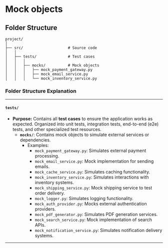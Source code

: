 # Mock objects

## Folder Structure

```
project/
│
├── src/                    # Source code
│   │
│   ├── tests/              # Test cases
│   │   │
│   │   ├── mocks/          # Mock objects
│   │   │   ├── mock_payment_gateway.py
│   │   │   ├── mock_email_service.py
│   │   │   └── mock_inventory_service.py

```


### **Folder Structure Explanation**

* * *

#### **`tests/`**

- **Purpose:** Contains all **test cases** to ensure the application works as expected. Organized into unit tests, integration tests, end-to-end (e2e) tests, and other specialized test resources.
    - **`mocks/`**: Contains mock objects to simulate external services or dependencies.
        - Examples:
            - `mock_payment_gateway.py`: Simulates external payment processing.
            - `mock_email_service.py`: Mock implementation for sending emails.
            - `mock_cache_service.py`: Simulates caching functionality.
            - `mock_inventory_service.py`: Simulates interactions with inventory systems.
            - `mock_shipping_service.py`: Mock shipping service to test order delivery.
            - `mock_logger.py`: Simulates logging functionality.
            - `mock_auth_provider.py`: Mocks external authentication providers.
            - `mock_pdf_generator.py`: Simulates PDF generation services.
            - `mock_search_service.py`: Mock implementation of search APIs.
            - `mock_notification_service.py`: Simulates notification delivery systems.

* * *
